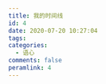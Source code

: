 ```yaml
---
title: 我的时间线
id: 4
date: 2020-07-20 10:27:04
tags:
categories:
  - 语心
comments: false
peramlink: 4
---
```

